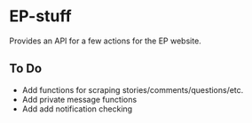 # EP-stuff
Provides an API for a few actions for the EP website.

To Do
-----
 * Add functions for scraping stories/comments/questions/etc.
 * Add private message functions
 * Add add notification checking
